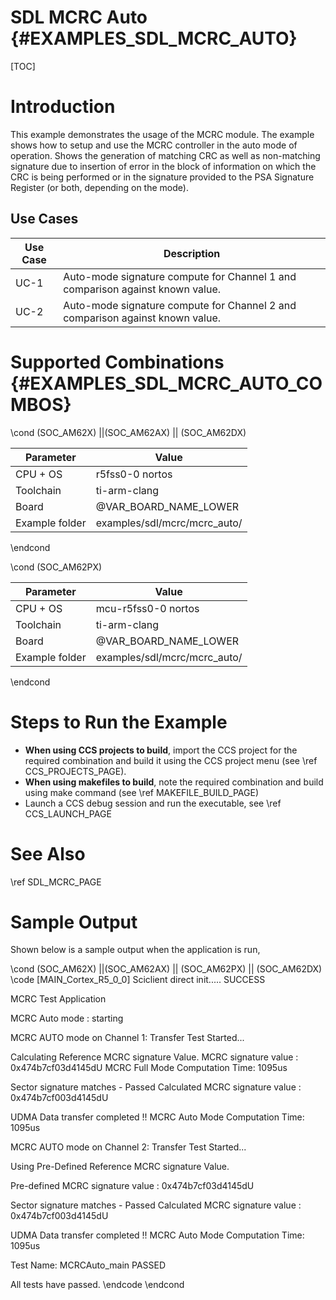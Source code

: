 # SDL MCRC Auto {#EXAMPLES_SDL_MCRC_AUTO}

[TOC]

# Introduction

This example demonstrates the usage of the MCRC module. The example shows how to setup and use the MCRC controller in the auto mode of operation.
Shows the generation of matching CRC as well as non-matching signature due to insertion of error in the block of information on which the CRC
is being performed or in the signature provided to the PSA Signature Register (or both, depending on the mode).

Use Cases
---------

 Use Case | Description
 ---------|------------
 UC-1     | Auto-mode signature compute for Channel 1 and comparison against known value.
 UC-2     | Auto-mode signature compute for Channel 2 and comparison against known value.

# Supported Combinations {#EXAMPLES_SDL_MCRC_AUTO_COMBOS}

\cond (SOC_AM62X) ||(SOC_AM62AX) || (SOC_AM62DX)

 Parameter      | Value
 ---------------|-----------
 CPU + OS       | r5fss0-0 nortos
 Toolchain      | ti-arm-clang
 Board          | @VAR_BOARD_NAME_LOWER
 Example folder | examples/sdl/mcrc/mcrc_auto/

\endcond

\cond (SOC_AM62PX)

 Parameter      | Value
 ---------------|-----------
 CPU + OS       | mcu-r5fss0-0 nortos
 Toolchain      | ti-arm-clang
 Board          | @VAR_BOARD_NAME_LOWER
 Example folder | examples/sdl/mcrc/mcrc_auto/

\endcond

# Steps to Run the Example

- **When using CCS projects to build**, import the CCS project for the required combination
  and build it using the CCS project menu (see \ref CCS_PROJECTS_PAGE).
- **When using makefiles to build**, note the required combination and build using
  make command (see \ref MAKEFILE_BUILD_PAGE)
- Launch a CCS debug session and run the executable, see \ref CCS_LAUNCH_PAGE

# See Also

\ref SDL_MCRC_PAGE

# Sample Output

Shown below is a sample output when the application is run,

\cond (SOC_AM62X) ||(SOC_AM62AX) || (SOC_AM62PX) || (SOC_AM62DX)
\code
[MAIN_Cortex_R5_0_0] Sciclient direct init..... SUCCESS

 MCRC Test Application


MCRC Auto mode : starting


MCRC AUTO mode on Channel 1: Transfer Test Started...

Calculating Reference MCRC signature Value.
 MCRC signature value : 0x474b7cf03d4145dU
MCRC Full Mode Computation Time: 1095us

Sector signature matches - Passed
Calculated MCRC signature value : 0x474b7cf003d4145dU

UDMA Data transfer completed !!
MCRC Auto Mode Computation Time: 1095us

MCRC AUTO mode on Channel 2: Transfer Test Started...

Using Pre-Defined Reference MCRC signature Value.

Pre-defined MCRC signature value : 0x474b7cf03d4145dU

Sector signature matches - Passed
Calculated MCRC signature value : 0x474b7cf003d4145dU

UDMA Data transfer completed !!
MCRC Auto Mode Computation Time: 1095us

Test Name: MCRCAuto_main  PASSED

 All tests have passed.
\endcode
\endcond
